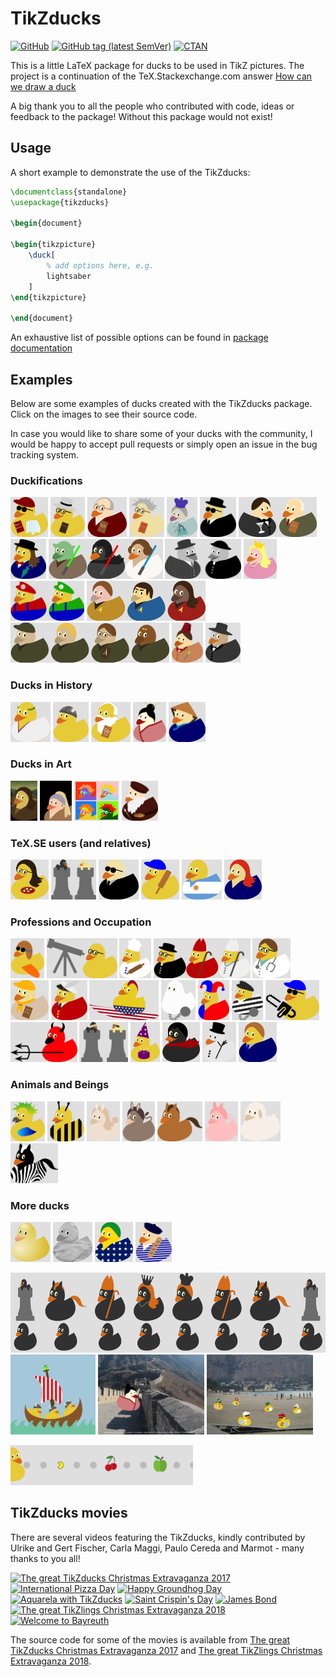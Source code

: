 # TikZducks

[![GitHub](https://img.shields.io/github/license/samcarter/tikzducks.svg?color=blue)](http://www.latex-project.org/lppl.txt)
[![GitHub tag (latest SemVer)](https://img.shields.io/github/tag/samcarter/tikzducks.svg?label=current%20version)](https://github.com/samcarter/tikzducks/releases/latest)
[![CTAN](https://img.shields.io/ctan/v/tikzducks.svg)](https://ctan.org/pkg/tikzducks)

This is a little LaTeX package for ducks to be used in TikZ pictures. The project is a continuation of the TeX.Stackexchange.com answer [How can we draw a duck](https://tex.stackexchange.com/a/347458/36296)

A big thank you to all the people who contributed with code, ideas or feedback to the package! Without this package would not exist!

## Usage

A short example to demonstrate the use of the TikZducks:

```latex
\documentclass{standalone}
\usepackage{tikzducks}

\begin{document}
	
\begin{tikzpicture}
	\duck[
		% add options here, e.g.
		lightsaber
	]
\end{tikzpicture}	
	
\end{document}
```

An exhaustive list of possible options can be found in [package documentation](./documentation.pdf)

## Examples

Below are some examples of ducks created with the TikZducks package. Click on the images to see their source code.

In case you would like to share some of your ducks with the community, I would be happy to accept pull requests or simply open an issue in the bug tracking system.

<!--
<a href="./duckpond/.tex"><img src="./duckpond/.png" alt=" Duck" height="64"></a>
-->

### Duckifications

<a href="./duckpond/Arthur.tex"><img src="./duckpond/Arthur.png" alt="Arthur Quack" title="Arthur Quack" height="64"></a>
<a href="./duckpond/Hilbert.tex"><img src="./duckpond/Hilbert.png" alt="Hilbert Duck" title="Hilbert Duck" height="64"></a>
<a href="./duckpond/Knuth.tex"><img src="./duckpond/Knuth.png" alt="Duck E. Knuth" title="Duck E. Knuth" height="64"></a>
<a href="./duckpond/PaulinoVanDuck.tex"><img src="./duckpond/PaulinoVanDuck.png" alt="Prof. Paulino van Duck" title="Prof. Paulino van Duck" height="64"></a>
<a href="./duckpond/QueenDuck.tex"><img src="./duckpond/QueenDuck.png" alt="Queen Duck" title="Queen duck" height="64"></a>
<a href="./duckpond/DuckInBlack.tex"><img src="./duckpond/DuckInBlack.png" alt="Duck in Black" title="Duck in Black" height="64"></a>
<a href="./duckpond/JamesDuck.tex"><img src="./duckpond/JamesDuck.png" alt="JamesDuck and Q(ack)" title="James Duck and Q(ack)" height="64"></a>
<a href="./duckpond/MaryDuckings.tex"><img src="./duckpond/MaryDuckings.png" alt="Mary Duckings" title="Mary Duckings" height="64"></a>
<a href="./duckpond/MayTheQuackBeWithYou.tex"><img src="./duckpond/MayTheQuackBeWithYou.png" alt="May the Quack be with you" title="May the Quack be with you" height="64"></a>
<a href="./duckpond/Peppone.tex"><img src="./duckpond/Peppone.png" alt="Peppone" title="Peppone" height="64"></a>
<a href="./duckpond/PrincessDuck.tex"><img src="./duckpond/PrincessDuck.png" alt="Princess Duck" title="Princess Duck" height="64"></a>
<a href="./duckpond/SuperDuckBrothers.tex"><img src="./duckpond/SuperDuckBrothers.png" alt="Super Duck Brothers" title="Super Duck Brothers" height="64"></a>
<a href="./duckpond/QuackLongAndProsper.tex"><img src="./duckpond/QuackLongAndProsper.png" alt="Quack long and prosper" title="Quack long and prosper" height="64"></a>
<a href="./duckpond/StarDucks.tex"><img src="./duckpond/StarDucks.png" alt="Star Ducks" title="Star Ducks" height="64"></a>
<a href="./duckpond/DuckWho.svg"><img src="./duckpond/DuckWho.png" alt="Duck Who" title="Duck Who" height="64"></a>
<a href="./duckpond/Phantom.svg"><img src="./duckpond/Phantom.png" alt="Phantom of the duckpond" title="Phantom of the duckpond" height="64"></a>

### Ducks in History

<a href="./duckpond/Ceasar.tex"><img src="./duckpond/Ceasar.png" alt="Gajus Quackus Ceasar" title="Gajus Quackus Ceasar" height="64"></a>
<a href="./duckpond/Viking.tex"><img src="./duckpond/Viking.png" alt="Viking Duck" title="Viking Duck" height="64"></a>
<a href="./duckpond/Pythagoras.tex"><img src="./duckpond/Pythagoras.png" alt="Pythagoras" title="Pythagoras" height="64"></a>
<a href="./duckpond/Geisha.tex"><img src="./duckpond/Geisha.png" alt="Geisha Duck" title="Geisha Duck" height="64"></a>
<a href="./duckpond/Vietnam.tex"><img src="./duckpond/Vietnam.png" alt="Vietnam Duck" title="Vietnam Duck" height="64"></a>

### Ducks in Art

<a href="./duckpond/MonaDuck.svg"><img src="./duckpond/MonaDuck.png" alt="Mona Duck" title="Mona Duck" height="64"></a>
<a href="./duckpond/GirlWithPearlEarring.svg"><img src="./duckpond/GirlWithPearlEarring.png" alt="Duck with pearl earring" title="Duck with pearl earring" height="64"></a>
<a href="./duckpond/PopArt.svg"><img src="./duckpond/PopArt.png" alt="Pop ArtArt" title="Pop Art" height="64"></a>
<a href="./duckpond/Leonardo.svg"><img src="./duckpond/Leonardo.png" alt="Duck da Vinci" title="Duck da Vinci" height="64"></a>

### TeX.SE users (and relatives)

<a href="./duckpond/CarLaTeX.tex"><img src="./duckpond/CarLaTeX.png" alt="CarLaTeX" title="CarLaTeX" height="64"></a>
<a href="./duckpond/Ulrike.tex"><img src="./duckpond/Ulrike.png" alt="Ulrike Fischer" title="Ulrike Fischer" height="64"></a>
<a href="./duckpond/Gert.tex"><img src="./duckpond/Gert.png" alt="Gert Fischer" title="Gert Fischer" height="64"></a>
<a href="./duckpond/Paulo.tex"><img src="./duckpond/Paulo.png" alt="Paulo" title="Paulo" height="64"></a>
<a href="./duckpond/Manooooh.tex"><img src="./duckpond/Manooooh.png" alt="Manooooh" title="Manooooh" height="64"></a>
<a href="./duckpond/Samcarter.tex"><img src="./duckpond/Samcarter.png" alt="samcarter" title="samcarter" height="64"></a>

### Professions and Occupation

<a href="./duckpond/AirDuck.tex"><img src="./duckpond/AirDuck.png" alt="AirDuck" title="AirDuck" height="64"></a>
<a href="./duckpond/AstroDuck.tex"><img src="./duckpond/AstroDuck.png" alt="Astro Duck" title="Astro Duck" height="64"></a>
<a href="./duckpond/Chef.tex"><img src="./duckpond/Chef.png" alt="Chef Duck" title="Chef Duck" height="64"></a>
<a href="./duckpond/ClergyDucks.tex"><img src="./duckpond/ClergyDucks.png" alt="Clergy Ducks" title="Clergy Ducks" height="64"></a>
<a href="./duckpond/DuckMD.tex"><img src="./duckpond/DuckMD.png" alt="Duck, MD" title="Duck, MD" height="64"></a>
<a href="./duckpond/DuckScout.tex"><img src="./duckpond/DuckScout.png" alt="Duck Scout" title="Duck Scout" height="64"></a>
<a href="./duckpond/QueensSwanUpper.tex"><img src="./duckpond/QueensSwanUpper.png" title="Queens Swan Upper" alt="Queens Swan Upper" height="64"></a>
<a href="./duckpond/Surfer.svg"><img src="./duckpond/Surfer.png" alt="Surfer Duck" title="Surfer Duck" height="64"></a>
<a href="./duckpond/Ghost.tex"><img src="./duckpond/Ghost.png" alt="Ghost  Duck" title="Ghost  Duck" height="64"></a>
<a href="./duckpond/Harlequin.tex"><img src="./duckpond/Harlequin.png" alt="Harlequin Duck" title="Harlequin Duck" height="64"></a>
<a href="./duckpond/Jailbird.tex"><img src="./duckpond/Jailbird.png" alt="Jail Bird" title="Jail Bird" height="64"></a>
<a href="./duckpond/Chainsaw.tex"><img src="./duckpond/Chainsaw.png" alt="Chainsaw Duck" title="Chainsaw Duck" height="64"></a>
<a href="./duckpond/Devil.tex"><img src="./duckpond/Devil.png" alt="Devil Duck" title="Devil Duck" height="64"></a>
<a href="./duckpond/Ninja.tex"><img src="./duckpond/Ninja.png" alt="Ninja Ducks" title="Ninja Ducks" height="64"></a>
<a href="./duckpond/PartyDuck.tex"><img src="./duckpond/PartyDuck.png" alt="Party Duck" title="Party Duck" height="64"></a>
<a href="./duckpond/Vampire.tex"><img src="./duckpond/Vampire.png" alt="Vampire Duck" title="Vampire Duck" height="64"></a>
<a href="./duckpond/Snowduck.tex"><img src="./duckpond/Snowduck.png" alt="Snowduck" title="Snowduck" height="64"></a>
<a href="./duckpond/OfficeDuck.tex"><img src="./duckpond/OfficeDuck.png" alt="Office Duck" title="Office Duck" height="64"></a>

### Animals and Beings

<a href="./duckpond/AraraDuck.tex"><img src="./duckpond/AraraDuck.png" alt="Arara Duck" title="Arara Duck" height="64"></a>
<a href="./duckpond/BeeDuck.tex"><img src="./duckpond/BeeDuck.png" alt="Bee Duck" title="Bee Duck" height="64"></a>
<a href="./duckpond/Bunny.tex"><img src="./duckpond/Bunny.png" alt="Bunny Duck" title="Bunny Duck" height="64"></a>
<a href="./duckpond/Donkey.tex"><img src="./duckpond/Donkey.png" alt="Donkey Duck" title="Donkey Duck" height="64"></a>
<a href="./duckpond/Horse.tex"><img src="./duckpond/Horse.png" alt="Horse Duck" title="Horse Duck" height="64"></a>
<a href="./duckpond/Pig.tex"><img src="./duckpond/Pig.png" alt="Pig Duck" title="Pig Duck" height="64"></a>
<a href="./duckpond/Sheep.tex"><img src="./duckpond/Sheep.png" alt="Sheep Duck" title="Sheep Duck" height="64"></a>
<a href="./duckpond/Zebra.tex"><img src="./duckpond/Zebra2.png" alt="Zebra Duck" title="Zebra Duck" height="64"></a>

### More ducks

<a href="./duckpond/3Dduck.tex"><img src="./duckpond/3Dduck.png" alt="3D Duck" title="" height="64"></a>
<a href="./duckpond/Churyumov-Gerasimenko.tex"><img src="./duckpond/Churyumov-Gerasimenko.png" alt="67P/Churyumov–Gerasimenko" title="67P/Churyumov–Gerasimenko" height="64"></a>
<a href="./duckpond/Brazil.tex"><img src="./duckpond/Brazil.png" alt="Brazil Duck" title="Brazil Duck" height="64"></a>
<a href="./duckpond/FrenchDuck.tex"><img src="./duckpond/FrenchDuck.png" alt="French Duck" title="French Duck" height="64"></a>

<a href="./duckpond/Chess.tex"><img src="./duckpond/Chess.png" alt="Chess" title="Chess" height="128"></a>
<a href="./duckpond/Vikings.tex"><img src="./duckpond/Vikings.png" alt="Vikings" title="Vikings" height="128"></a>
<a href="./duckpond/GreatWall.tex"><img src="./duckpond/GreatWall.png" alt="Great Wall" title="Great Wall" height="128"></a>
<a href="./duckpond/Ferragosto.svg"><img src="./duckpond/Ferragosto.png" alt="Ferragosto" title="Ferragosto" height="128"></a>


<a href="./duckpond/Pacduck.tex"><img src="./duckpond/Pacduck.png" alt="Pacduck" title="Pacduck" height="64"></a>


## TikZducks movies

There are several videos featuring the TikZducks, kindly contributed by Ulrike and Gert Fischer, Carla Maggi, Paulo Cereda and Marmot - many thanks to you all!

<a href="https://vimeo.com/246256860"><img src="https://user-images.githubusercontent.com/8226363/43651585-1281b074-9743-11e8-97f5-bf70617738a5.png" alt="The great TikZducks Christmas Extravaganza 2017" title="The great TikZducks Christmas Extravaganza 2017" height="128"></a>
<a href="https://vimeo.com/254643482"><img src="https://user-images.githubusercontent.com/8226363/43651587-12c92daa-9743-11e8-83b5-7fd3a3ac19a3.png" alt="International Pizza Day" title="International Pizza Day" height="128"></a>
<a href="https://vimeo.com/252719006"><img src="https://user-images.githubusercontent.com/8226363/43651589-12e84334-9743-11e8-9621-d5e6e53a0ca8.png" alt="Happy Groundhog Day" title="Happy Groundhog Day" height="128"></a>
<a href="https://vimeo.com/270727100"><img src="https://user-images.githubusercontent.com/8226363/43651586-12a6c008-9743-11e8-99d2-5a66e7f5f1ee.png" alt="Aquarela with TikZducks" title="Aquarela with TikZducks" height="128"></a>
<a href="https://vimeo.com/295353434"><img src="https://user-images.githubusercontent.com/43832342/47496794-37d18600-d858-11e8-9e6e-777ffee1acdc.png" alt="Saint Crispin's Day" title="Saint Crispin's Day" height="128"></a>
<a href="https://vimeo.com/284348495"><img src="https://user-images.githubusercontent.com/43832342/47496795-37d18600-d858-11e8-8c0c-20ea2d0a23cd.png" alt="James Bond" title="James Bond" height="128"></a>
<a href="https://vimeo.com/305374856"><img src="https://user-images.githubusercontent.com/43832342/49704004-3cd27500-fc0d-11e8-9002-319a8e71aca7.png" alt="The great TikZlings Christmas Extravaganza 2018" title="The great TikZlings Christmas Extravaganza 2018" height="128"></a>
<a href="https://vimeo.com/337320777"><img src="https://user-images.githubusercontent.com/43832342/61394501-84b42b80-a8c3-11e9-9540-c9c80e6b3b34.png" alt="Welcome to Bayreuth" title="Welcome to Bayreuth" height="128"></a>

The source code for some of the movies is available from [The great TikZducks Christmas Extravaganza 2017](https://github.com/cereda/duck-extravaganza) and [The great TikZlings Christmas Extravaganza 2018](https://github.com/samcarter/Extravanganza2018).
